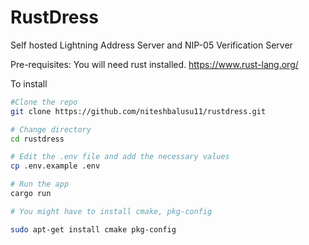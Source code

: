 # RustDress
Self hosted Lightning Address Server and NIP-05 Verification Server

Pre-requisites:
You will need rust installed.
https://www.rust-lang.org/


To install
```bash
#Clone the repo
git clone https://github.com/niteshbalusu11/rustdress.git

# Change directory
cd rustdress

# Edit the .env file and add the necessary values
cp .env.example .env

# Run the app
cargo run

# You might have to install cmake, pkg-config

sudo apt-get install cmake pkg-config
```
